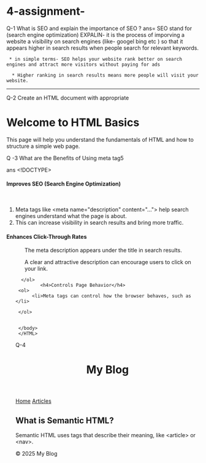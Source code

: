 # 4-assignment-

Q-1   What is SEO and explain the importance of SEO ?
ans=    SEO stand for (search engine optimization) 
      EXPALIN- it is the process of imporving a website a visibility on search engines (like- googel bing etc )
              so that it appears higher in search results when people search for relevant keywords.

     * in simple terms- SEO helps your website rank better on search engines and attract more visitors without paying for ads

      * Higher ranking in search results means more people will visit your website.
<hr>

Q-2 Create an HTML document with appropriate <title> and <meta> tags for SEO optimization. Ensure the title
is descriptive and the meta description is concise


<!DOCTYPE html>
<html lang="en">
<head>
  <meta charset="UTF-8">
  <meta name="viewport" content="width=device-width, initial-scale=1.0">
  <title>Learn HTML Basics for Beginners | Web Development Guide</title>
  <meta name="description" content="A beginner-friendly guide to learn HTML basics, including structure, tags, and tips to start building your own web pages.">
</head>
<body>
  <h1>Welcome to HTML Basics</h1>
  <p>This page will help you understand the fundamentals of HTML and how to structure a simple web page.</p>
</body>
</html>

Q -3 What are the Benefits of Using meta tag5

ans  <!DOCTYPE>
     <HTML> 
     <HEAD> 
            <TITLE> benefits  </TITLE>
     </HEAD>
     <body>
          <h4> Improves SEO (Search Engine Optimization)</h4>   
     <ol> 
         <li> Meta tags like &lt;meta name="description" content="..."&gt; help search engines understand what the page is about.  </li>
          <li>This can increase visibility in search results and bring more traffic.</li>
      </ol>
          <h4>Enhances Click-Through Rates</h4>
     <ol>
         <ol>The meta description appears under the title in search results.</ol>
         <ol>A clear and attractive description can encourage users to click on your link.</ol>
     
      </ol>
             <h4>Controls Page Behavior</h4>
     <ol>
          <li>Meta tags can control how the browser behaves, such as </li>

     </ol>
     
     
     </body>
     </HTML>

Q-4 


<!DOCTYPE html>
<html lang="en">
<head>
  <meta charset="UTF-8">
  <title>Semantic HTML Example</title>
  <meta name="description" content="Simple page using semantic HTML tags for better SEO.">
</head>
<body>

  <header>
    <h1>My Blog</h1>
  </header>

  <nav>
    <a href="#home">Home</a> 
    <a href="#articles">Articles</a>
  </nav>

  <section id="articles">
    <article>
      <h2>What is Semantic HTML?</h2>
      <p>Semantic HTML uses tags that describe their meaning, like &lt;article&gt; or &lt;nav&gt;.</p>
    </article>
  </section>

  <footer>
    <p>&copy; 2025 My Blog</p>
  </footer>

</body>
</html>
























